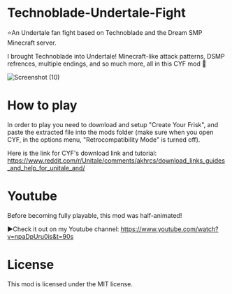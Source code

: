# Technoblade-Undertale-Fight
⭐An Undertale fan fight based on Technoblade and the Dream SMP Minecraft server.

I brought Technoblade into Undertale! Minecraft-like attack patterns, DSMP refrences, multiple endings, and so much more, all in this CYF mod 🤩

![Screenshot (10)](https://user-images.githubusercontent.com/112593394/189800707-d234ab8d-a372-463b-b014-ef48b1cb63de.png)
# How to play

In order to play you need to download and setup "Create Your Frisk", and paste the extracted file into the mods folder (make sure when you open CYF, in the options menu, "Retrocompatibility Mode" is turned off).

Here is the link for CYF's download link and tutorial: https://www.reddit.com/r/Unitale/comments/akhrcs/download_links_guides_and_help_for_unitale_and/

# Youtube

Before becoming fully playable, this mod was half-animated!

▶️Check it out on my Youtube channel: https://www.youtube.com/watch?v=npaDpUru0is&t=90s

# License

This mod is licensed under the MIT license.
